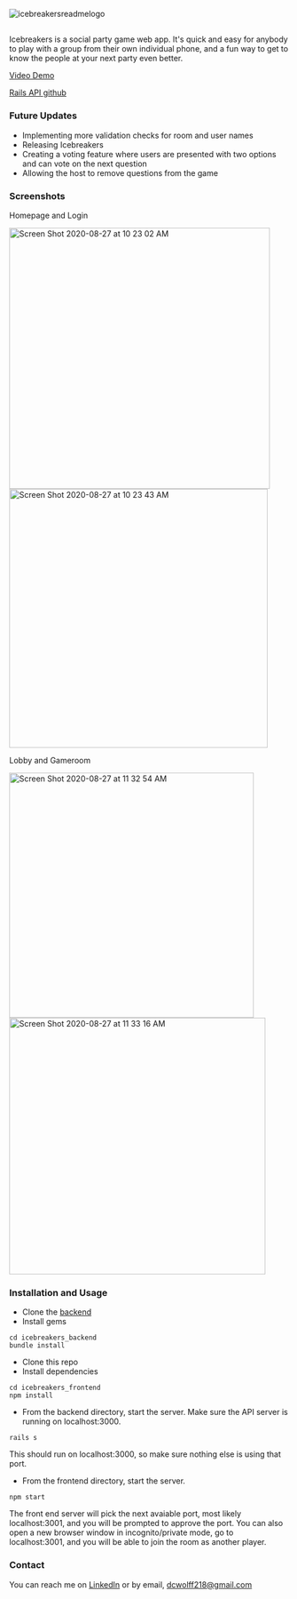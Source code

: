 ![icebreakersreadmelogo](https://user-images.githubusercontent.com/60520496/91582308-3d48fd00-e915-11ea-9c97-45a667b72a0c.png)

##

Icebreakers is a social party game web app. It's quick and easy for anybody to play with a group from their own individual phone, and a fun way to get to know the people at your next party even better.

[Video Demo](https://www.youtube.com/watch?v=qW0Sl7JjD7Y&t=1s)

[Rails API github](https://github.com/DavidWolff218/icebreakers_backend)

### Future Updates
- Implementing more validation checks for room and user names
- Releasing Icebreakers
- Creating a voting feature where users are presented with two options and can vote on the next question
- Allowing the host to remove questions from the game

### Screenshots
Homepage and Login

<img width="470" alt="Screen Shot 2020-08-27 at 10 23 02 AM" src="https://user-images.githubusercontent.com/60520496/91499698-8d797e00-e887-11ea-9ea6-685c832abd5b.png">

<img width="466" alt="Screen Shot 2020-08-27 at 10 23 43 AM" src="https://user-images.githubusercontent.com/60520496/91499742-a5e99880-e887-11ea-8e7c-3188fb72b45c.png">

Lobby and Gameroom

<img width="441" alt="Screen Shot 2020-08-27 at 11 32 54 AM" src="https://user-images.githubusercontent.com/60520496/91499796-bf8ae000-e887-11ea-86d4-7645e3279224.png">

<img width="462" alt="Screen Shot 2020-08-27 at 11 33 16 AM" src="https://user-images.githubusercontent.com/60520496/91499831-d03b5600-e887-11ea-858e-077d466be0de.png">

### Installation and Usage

- Clone the [backend](https://github.com/DavidWolff218/icebreakers_backend)
- Install gems
```
cd icebreakers_backend
bundle install
```
- Clone this repo
- Install dependencies
```
cd icebreakers_frontend
npm install
```
- From the backend directory, start the  server. Make sure the API server is running on localhost:3000.
```
rails s
```
This should run on localhost:3000, so make sure nothing else is using that port.
- From the frontend directory, start the server.
```
npm start
```
The front end server will pick the next avaiable port, most likely localhost:3001, and you will be prompted to approve the port. You can also open a new browser window in incognito/private mode, go to localhost:3001, and you will be able to join the room as another player.

### Contact

You can reach me on [LinkedIn](https://www.linkedin.com/in/davidwolff218/) or by email, dcwolff218@gmail.com


